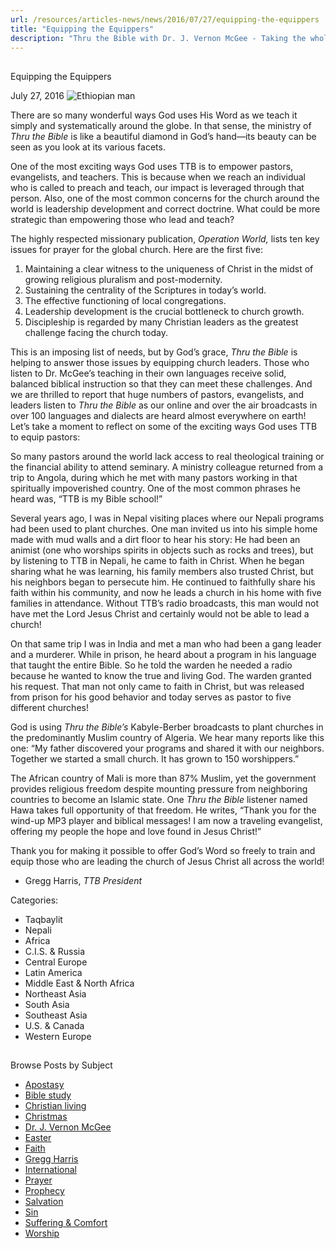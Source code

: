 ```yaml
---
url: /resources/articles-news/news/2016/07/27/equipping-the-equippers
title: "Equipping the Equippers"
description: "Thru the Bible with Dr. J. Vernon McGee - Taking the whole Word to the whole world"
---
```







## 
 Equipping the Equippers


July 27, 2016
![Ethiopian man](https://ttb.org/images/default-source/Features-and-News/ethiopian-man_for-web.jpg?sfvrsn=e5dd1c16_0 "Ethiopian man_for web")




 There are so many wonderful ways God uses His Word as we teach it simply and systematically around the globe. In that sense, the ministry of *Thru the Bible* is like a beautiful diamond in God’s hand—its beauty can be seen as you look at its various facets.  

  

One of the most exciting ways God uses TTB is to empower pastors, evangelists, and teachers. This is because when we reach an individual who is called to preach and teach, our impact is leveraged through that person. Also, one of the most common concerns for the church around the world is leadership development and correct doctrine. What could be more strategic than empowering those who lead and teach?  

  

The highly respected missionary publication, *Operation World,* lists ten key issues for prayer for the global church. Here are the first five:  

  

1. Maintaining a clear witness to the uniqueness of Christ in the midst of growing religious pluralism and post-modernity.
2. Sustaining the centrality of the Scriptures in today’s world.
3. The effective functioning of local congregations.
4. Leadership development is the crucial bottleneck to church growth.
5. Discipleship is regarded by many Christian leaders as the greatest challenge facing the church today.


This is an imposing list of needs, but by God’s grace, *Thru the Bible* is helping to answer those issues by equipping church leaders. Those who listen to Dr. McGee’s teaching in their own languages receive solid, balanced biblical instruction so that they can meet these challenges. And we are thrilled to report that huge numbers of pastors, evangelists, and leaders listen to *Thru the Bible* as our online and over the air broadcasts in over 100 languages and dialects are heard almost everywhere on earth! Let’s take a moment to reflect on some of the exciting ways God uses TTB to equip pastors:  

  

So many pastors around the world lack access to real theological training or the financial ability to attend seminary. A ministry colleague returned from a trip to Angola, during which he met with many pastors working in that spiritually impoverished country. One of the most common phrases he heard was, “TTB is my Bible school!”  

  

Several years ago, I was in Nepal visiting places where our Nepali programs had been used to plant churches. One man invited us into his simple home made with mud walls and a dirt floor to hear his story: He had been an animist (one who worships spirits in objects such as rocks and trees), but by listening to TTB in Nepali, he came to faith in Christ. When he began sharing what he was learning, his family members also trusted Christ, but his neighbors began to persecute him. He continued to faithfully share his faith within his community, and now he leads a church in his home with five families in attendance. Without TTB’s radio broadcasts, this man would not have met the Lord Jesus Christ and certainly would not be able to lead a church!  

  

On that same trip I was in India and met a man who had been a gang leader and a murderer. While in prison, he heard about a program in his language that taught the entire Bible. So he told the warden he needed a radio because he wanted to know the true and living God. The warden granted his request. That man not only came to faith in Christ, but was released from prison for his good behavior and today serves as pastor to five different churches!  

  

God is using *Thru the Bible’s* Kabyle-Berber broadcasts to plant churches in the predominantly Muslim country of Algeria. We hear many reports like this one: “My father discovered your programs and shared it with our neighbors. Together we started a small church. It has grown to 150 worshippers.”  

  

The African country of Mali is more than 87% Muslim, yet the government provides religious freedom despite mounting pressure from neighboring countries to become an Islamic state. One *Thru the Bible* listener named Hawa takes full opportunity of that freedom. He writes, “Thank you for the wind-up MP3 player and biblical messages! I am now a traveling evangelist, offering my people the hope and love found in Jesus Christ!”  

  

Thank you for making it possible to offer God’s Word so freely to train and equip those who are leading the church of Jesus Christ all across the world!  

  

- Gregg Harris, *TTB President*

Categories: 


* Taqbaylit
* Nepali
* Africa
* C.I.S. & Russia
* Central Europe
* Latin America
* Middle East & North Africa
* Northeast Asia
* South Asia
* Southeast Asia
* U.S. & Canada
* Western Europe









## 
 Browse Posts by Subject


* [Apostasy](/resources/articles-news/-in-tags/tags/Apostasy)
* [Bible study](/resources/articles-news/-in-tags/tags/Bible-study)
* [Christian living](/resources/articles-news/-in-tags/tags/Christian-living)
* [Christmas](/resources/articles-news/-in-tags/tags/Christmas)
* [Dr. J. Vernon McGee](/resources/articles-news/-in-tags/tags/Dr-J-Vernon-McGee)
* [Easter](/resources/articles-news/-in-tags/tags/easter)
* [Faith](/resources/articles-news/-in-tags/tags/Faith)
* [Gregg Harris](/resources/articles-news/-in-tags/tags/Gregg-Harris)
* [International](/resources/articles-news/-in-tags/tags/International)
* [Prayer](/resources/articles-news/-in-tags/tags/prayer)
* [Prophecy](/resources/articles-news/-in-tags/tags/Prophecy)
* [Salvation](/resources/articles-news/-in-tags/tags/Salvation)
* [Sin](/resources/articles-news/-in-tags/tags/sin)
* [Suffering & Comfort](/resources/articles-news/-in-tags/tags/Suffering-Comfort)
* [Worship](/resources/articles-news/-in-tags/tags/worship)






